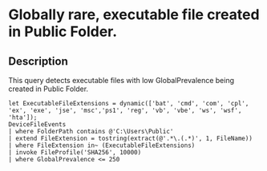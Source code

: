 # Globally rare, executable file created in Public Folder.

## Description
This query detects executable files with low GlobalPrevalence being created in Public Folder.

```KQL
let ExecutableFileExtensions = dynamic(['bat', 'cmd', 'com', 'cpl', 'ex', 'exe', 'jse', 'msc','ps1', 'reg', 'vb', 'vbe', 'ws', 'wsf', 'hta']);
DeviceFileEvents
| where FolderPath contains @'C:\Users\Public'
| extend FileExtension = tostring(extract(@'.*\.(.*)', 1, FileName))
| where FileExtension in~ (ExecutableFileExtensions)
| invoke FileProfile('SHA256', 10000)
| where GlobalPrevalence <= 250